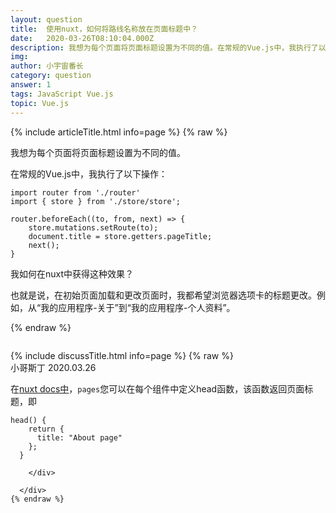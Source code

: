 ```yaml
---
layout: question
title:  使用nuxt，如何将路线名称放在页面标题中？
date:   2020-03-26T08:10:04.000Z
description: 我想为每个页面将页面标题设置为不同的值。在常规的Vue.js中，我执行了以下操作：import router from './router'im...
img: 
author: 小宇宙番长
category: question
answer: 1
tags: JavaScript Vue.js
topic: Vue.js
---
```

<div class="article-root">
  <div class="article">
    {% include articleTitle.html info=page %}
    {% raw %}
    <div class="article-content"><p><font style="vertical-align: inherit;"><font style="vertical-align: inherit;">我想为每个页面将页面标题设置为不同的值。</font></font></p>

<p><font style="vertical-align: inherit;"><font style="vertical-align: inherit;">在常规的Vue.js中，我执行了以下操作：</font></font></p>

<pre><code>import router from './router'<font></font>
import { store } from './store/store';<font></font>
<font></font>
router.beforeEach((to, from, next) =&gt; {<font></font>
    store.mutations.setRoute(to);<font></font>
    document.title = store.getters.pageTitle;<font></font>
    next();<font></font>
}<font></font>
</code></pre>

<p><font style="vertical-align: inherit;"><font style="vertical-align: inherit;">我如何在nuxt中获得这种效果？</font></font></p>

<p><font style="vertical-align: inherit;"><font style="vertical-align: inherit;">也就是说，在初始页面加载和更改页面时，我都希望浏览器选项卡的标题更改。</font><font style="vertical-align: inherit;">例如，从“我的应用程序-关于”到“我的应用程序-个人资料”。</font></font></p></div>
    {% endraw %}
  </div>
  <p style="height: 0;width:0;overflow: hidden;"> 第3750篇《使用nuxt，如何将路线名称放在页面标题中？》来自Winter(https://github.com/aiyld/aiyld.github.io)的站点</p>
  <div class="discuss-wrapper">
    {% include discussTitle.html info=page %}
    {% raw %}
    <div class="discuss-item">
        <div class="discuss-parent">
          <div class="discuss-meta">
            <span class="discuss-user">小哥斯丁</span>
            <span class="discuss-time">2020.03.26</span>
          </div>
          <div class="discuss-comment"><p><font style="vertical-align: inherit;"><font style="vertical-align: inherit;">在</font></font><a href="https://nuxtjs.org/guide/views#pages" rel="noreferrer"><font style="vertical-align: inherit;"><font style="vertical-align: inherit;">nuxt docs中</font></font></a><font style="vertical-align: inherit;"><font style="vertical-align: inherit;">，</font></font><code>pages</code><font style="vertical-align: inherit;"><font style="vertical-align: inherit;">您可以</font><font style="vertical-align: inherit;">在每个</font><font style="vertical-align: inherit;">组件中定义head函数，该函数返回页面标题，即</font></font></p>

<pre><code>head() {<font></font>
    return {<font></font>
      title: "About page"<font></font>
    };<font></font>
  }<font></font>
</code></pre></div>
        </div>
        
      </div>
    {% endraw %}
  </div>
<div>
